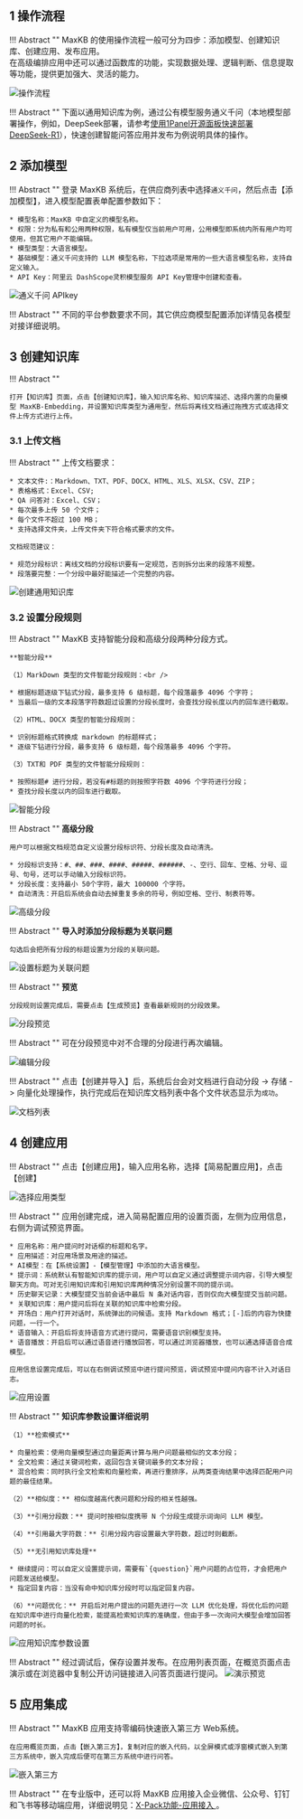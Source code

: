
## 1 操作流程

!!! Abstract ""
    MaxKB 的使用操作流程一般可分为四步：添加模型、创建知识库、创建应用、发布应用。     
    在高级编排应用中还可以通过函数库的功能，实现数据处理、逻辑判断、信息提取等功能，提供更加强大、灵活的能力。

![操作流程](img/model/maxkb_flow.png)

!!! Abstract ""
    下面以通用知识库为例，通过公有模型服务通义千问（本地模型部署操作，例如，DeepSeek部署，请参考[使用1Panel开源面板快速部署DeepSeek-R1](https://mp.weixin.qq.com/s/bF253jBHZIWIHvNnSMv-Rg)），快速创建智能问答应用并发布为例说明具体的操作。

## 2 添加模型

!!! Abstract ""
    登录 MaxKB 系统后，在供应商列表中选择`通义千问`，然后点击【添加模型】，进入模型配置表单配置参数如下：

    * 模型名称：MaxKB 中自定义的模型名称。  
    * 权限：分为私有和公用两种权限，私有模型仅当前用户可用，公用模型即系统内所有用户均可使用，但其它用户不能编辑。   
    * 模型类型：大语言模型。   
    * 基础模型：通义千问支持的 LLM 模型名称，下拉选项是常用的一些大语言模型名称，支持自定义输入。        
    * API Key：阿里云 DashScope灵积模型服务 API Key管理中创建和查看。

![通义千问 APIkey](img/model/tongyi_model.png)

!!! Abstract ""
    不同的平台参数要求不同，其它供应商模型配置添加详情见各模型对接详细说明。


## 3 创建知识库

!!! Abstract ""

    打开【知识库】页面，点击【创建知识库】，输入知识库名称、知识库描述、选择内置的向量模型 MaxKB-Embedding，并设置知识库类型为通用型，然后将离线文档通过拖拽方式或选择文件上传方式进行上传。 

### 3.1 上传文档

!!! Abstract ""
    上传文档要求：  

    * 文本文件:：Markdown、TXT、PDF、DOCX、HTML、XLS、XLSX、CSV、ZIP；
    * 表格格式：Excel、CSV;
    * QA 问答对：Excel、CSV；  
    * 每次最多上传 50 个文件；   
    * 每个文件不超过 100 MB；
    * 支持选择文件夹，上传文件夹下符合格式要求的文件。

    文档规范建议：

    * 规范分段标识：离线文档的分段标识要有一定规范，否则拆分出来的段落不规整。   
    * 段落要完整：一个分段中最好能描述一个完整的内容。

![创建通用知识库](img/dataset/create_offline_dataset.png)

### 3.2 设置分段规则
    
!!! Abstract ""
    MaxKB 支持智能分段和高级分段两种分段方式。

    **智能分段**

    （1）MarkDown 类型的文件智能分段规则：<br />

    * 根据标题逐级下钻式分段，最多支持 6 级标题，每个段落最多 4096 个字符；   
    * 当最后一级的文本段落字符数超过设置的分段长度时，会查找分段长度以内的回车进行截取。

    （2）HTML、DOCX 类型的智能分段规则：

    * 识别标题格式转换成 markdown 的标题样式；
    * 逐级下钻进行分段，最多支持 6 级标题，每个段落最多 4096 个字符。

    （3）TXT和 PDF 类型的文件智能分段规则：

    * 按照标题# 进行分段，若没有#标题的则按照字符数 4096 个字符进行分段；
    * 查找分段长度以内的回车进行截取。  
      
![智能分段](<img/dataset/automatic_paragraphing.png>)

!!! Abstract ""
    **高级分段**  

    用户可以根据文档规范自定义设置分段标识符、分段长度及自动清洗。

    * 分段标识支持：#、##、###、####、#####、######、-、空行、回车、空格、分号、逗号、句号，还可以手动输入分段标识符。   
    * 分段长度：支持最小 50个字符，最大 100000 个字符。   
    * 自动清洗：开启后系统会自动去掉重复多余的符号，例如空格、空行、制表符等。     

![高级分段](<img/dataset/advanced_segmentation.png>)

!!! Abstract ""
    **导入时添加分段标题为关联问题**  

    勾选后会把所有分段的标题设置为分段的关联问题。
![设置标题为关联问题](img/dataset/titel_set_question.png)

!!! Abstract ""
    **预览** 

    分段规则设置完成后，需要点击【生成预览】查看最新规则的分段效果。

![分段预览](<img/dataset/preview_segmentation.png>)

!!! Abstract ""
    可在分段预览中对不合理的分段进行再次编辑。

![编辑分段](img/dataset/view_edit.png)

 
!!! Abstract ""
    点击【创建并导入】后，系统后台会对文档进行自动分段 -> 存储 -> 向量化处理操作，执行完成后在知识库文档列表中各个文件状态显示为`成功`。

![文档列表](img/dataset/doc_list.png)

## 4 创建应用

!!! Abstract ""
    点击【创建应用】，输入应用名称，选择【简易配置应用】，点击【创建】

![选择应用类型](img/app/selectAppType.png)

!!! Abstract ""
    应用创建完成，进入简易配置应用的设置页面，左侧为应用信息，右侧为调试预览界面。

    * 应用名称：用户提问时对话框的标题和名字。    
    * 应用描述：对应用场景及用途的描述。    
    * AI模型：在【系统设置】-【模型管理】中添加的大语言模型。    
    * 提示词：系统默认有智能知识库的提示词，用户可以自定义通过调整提示词内容，引导大模型聊天方向。可对无引用知识库和引用知识库两种情况分别设置不同的提示词。
    * 历史聊天记录：大模型提交当前会话中最后 N 条对话内容，否则仅向大模型提交当前问题。
    * 关联知识库：用户提问后将在关联的知识库中检索分段。   
    * 开场白：用户打开对话时，系统弹出的问候语。支持 Markdown 格式；[-]后的内容为快捷问题，一行一个。 
    * 语音输入：开启后将支持语音方式进行提问，需要语音识别模型支持。
    * 语音播放：开启后可以通过语音进行播放回答，可以通过浏览器播放，也可以通选择语音合成模型。

    应用信息设置完成后，可以在右侧调试预览中进行提问预览，调试预览中提问内容不计入对话日志。
![应用设置](img/app/app_setting.png)


  
!!! Abstract "" 
    **知识库参数设置详细说明**

    （1）**检索模式**

    * 向量检索：使用向量模型通过向量距离计算与用户问题最相似的文本分段；        
    * 全文检索：通过关键词检索，返回包含关键词最多的文本分段；           
    * 混合检索：同时执行全文检索和向量检索，再进行重排序，从两类查询结果中选择匹配用户问题的最佳结果。    

    （2）**相似度：** 相似度越高代表问题和分段的相关性越强。 

    （3）**引用分段数：** 提问时按相似度携带 N 个分段生成提示词询问 LLM 模型。 

    （4）**引用最大字符数：** 引用分段内容设置最大字符数，超过时则截断。     

    （5）**无引用知识库处理**

    * 继续提问：可以自定义设置提示词，需要有`{question}`用户问题的占位符，才会把用户问题发送给模型。       
    * 指定回复内容：当没有命中知识库分段时可以指定回复内容。   
    
    （6）**问题优化：** 开启后对用户提出的问题先进行一次 LLM 优化处理，将优化后的问题在知识库中进行向量化检索，能提高检索知识库的准确度，但由于多一次询问大模型会增加回答问题的时长。

![应用知识库参数设置](<img/app/app-parameter-setting.png>)

!!! Abstract "" 
    经过调试后，保存设置并发布。在应用列表页面，在概览页面点击演示或在浏览器中复制公开访问链接进入问答页面进行提问。
![演示预览](img/app/app_view.png)

## 5 应用集成

!!! Abstract "" 
    MaxKB 应用支持零编码快速嵌入第三方 Web系统。

    在应用概览页面，点击【嵌入第三方】，复制对应的嵌入代码，以全屏模式或浮窗模式嵌入到第三方系统中，嵌入完成后便可在第三方系统中进行问答。

![嵌入第三方](<img/app/embed.png>)

!!! Abstract "" 
    在专业版中，还可以将 MaxKB 应用接入企业微信、公众号、钉钉和飞书等移动端应用，详细说明见：[X-Pack功能-应用接入 ](./user_manual/X-Pack/app_integrate.md)。

    




